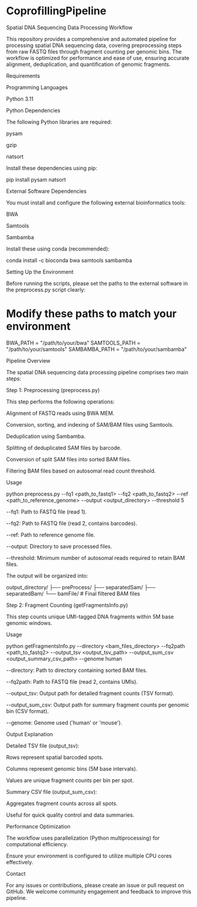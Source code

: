 # CoprofillingPipeline
Spatial DNA Sequencing Data Processing Workflow

This repository provides a comprehensive and automated pipeline for processing spatial DNA sequencing data, covering preprocessing steps from raw FASTQ files through fragment counting per genomic bins. The workflow is optimized for performance and ease of use, ensuring accurate alignment, deduplication, and quantification of genomic fragments.

Requirements

Programming Languages

Python 3.11

Python Dependencies

The following Python libraries are required:

pysam

gzip

natsort

Install these dependencies using pip:

pip install pysam natsort

External Software Dependencies

You must install and configure the following external bioinformatics tools:

BWA

Samtools

Sambamba

Install these using conda (recommended):

conda install -c bioconda bwa samtools sambamba

Setting Up the Environment

Before running the scripts, please set the paths to the external software in the preprocess.py script clearly:

# Modify these paths to match your environment
BWA_PATH = "/path/to/your/bwa"
SAMTOOLS_PATH = "/path/to/your/samtools"
SAMBAMBA_PATH = "/path/to/your/sambamba"

Pipeline Overview

The spatial DNA sequencing data processing pipeline comprises two main steps:

Step 1: Preprocessing (preprocess.py)

This step performs the following operations:

Alignment of FASTQ reads using BWA MEM.

Conversion, sorting, and indexing of SAM/BAM files using Samtools.

Deduplication using Sambamba.

Splitting of deduplicated SAM files by barcode.

Conversion of split SAM files into sorted BAM files.

Filtering BAM files based on autosomal read count threshold.

Usage

python preprocess.py --fq1 <path_to_fastq1> --fq2 <path_to_fastq2> --ref <path_to_reference_genome> --output <output_directory> --threshold 5

--fq1: Path to FASTQ file (read 1).

--fq2: Path to FASTQ file (read 2, contains barcodes).

--ref: Path to reference genome file.

--output: Directory to save processed files.

--threshold: Minimum number of autosomal reads required to retain BAM files.

The output will be organized into:

output_directory/
├── preProcess/
├── separatedSam/
├── separatedBam/
└── bamFile/  # Final filtered BAM files

Step 2: Fragment Counting (getFragmentsInfo.py)

This step counts unique UMI-tagged DNA fragments within 5M base genomic windows.

Usage

python getFragmentsInfo.py --directory <bam_files_directory> --fq2path <path_to_fastq2> --output_tsv <output_tsv_path> --output_sum_csv <output_summary_csv_path> --genome human

--directory: Path to directory containing sorted BAM files.

--fq2path: Path to FASTQ file (read 2, contains UMIs).

--output_tsv: Output path for detailed fragment counts (TSV format).

--output_sum_csv: Output path for summary fragment counts per genomic bin (CSV format).

--genome: Genome used ('human' or 'mouse').

Output Explanation

Detailed TSV file (output_tsv):

Rows represent spatial barcoded spots.

Columns represent genomic bins (5M base intervals).

Values are unique fragment counts per bin per spot.

Summary CSV file (output_sum_csv):

Aggregates fragment counts across all spots.

Useful for quick quality control and data summaries.

Performance Optimization

The workflow uses parallelization (Python multiprocessing) for computational efficiency.

Ensure your environment is configured to utilize multiple CPU cores effectively.

Contact

For any issues or contributions, please create an issue or pull request on GitHub. We welcome community engagement and feedback to improve this pipeline.
